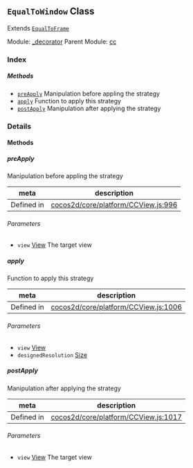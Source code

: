 ## `EqualToWindow` Class

Extends [`EqualToFrame`](EqualToFrame.md)


Module: [_decorator](../modules/_decorator.md)
Parent Module: [cc](../modules/cc.md)






### Index



##### Methods

  - [`preApply`](#preapply) Manipulation before appling the strategy
  - [`apply`](#apply) Function to apply this strategy
  - [`postApply`](#postapply) Manipulation after applying the strategy



### Details




<!-- Method Block -->
#### Methods


##### preApply

Manipulation before appling the strategy

| meta | description |
|------|-------------|
| Defined in | [cocos2d/core/platform/CCView.js:996](https://github.com/cocos-creator/engine/blob/e222465ce8426e5cf32052e4f37701f3a529ed18/cocos2d/core/platform/CCView.js#L996) |

###### Parameters
- `view` <a href="../classes/View.html" class="crosslink">View</a> The target view


##### apply

Function to apply this strategy

| meta | description |
|------|-------------|
| Defined in | [cocos2d/core/platform/CCView.js:1006](https://github.com/cocos-creator/engine/blob/e222465ce8426e5cf32052e4f37701f3a529ed18/cocos2d/core/platform/CCView.js#L1006) |

###### Parameters
- `view` <a href="../classes/View.html" class="crosslink">View</a> 
- `designedResolution` <a href="../classes/Size.html" class="crosslink">Size</a> 


##### postApply

Manipulation after applying the strategy

| meta | description |
|------|-------------|
| Defined in | [cocos2d/core/platform/CCView.js:1017](https://github.com/cocos-creator/engine/blob/e222465ce8426e5cf32052e4f37701f3a529ed18/cocos2d/core/platform/CCView.js#L1017) |

###### Parameters
- `view` <a href="../classes/View.html" class="crosslink">View</a> The target view



